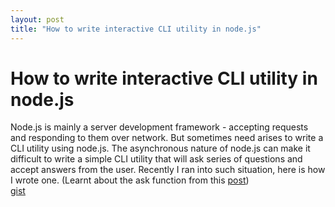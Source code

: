 ```yaml
---
layout: post
title: "How to write interactive CLI utility in node.js"
---
```

How to write interactive CLI utility in node.js
===
Node.js is mainly a server development framework - accepting requests and responding to them over network. But sometimes need arises to write a CLI utility using node.js. The asynchronous nature of node.js can make it difficult to write a simple CLI utility that will ask series of questions and accept answers from the user. Recently I ran into such situation, here is how I wrote one. (Learnt about the ask function from this [post][0])  
[gist][1]  
  


[0]: http://st-on-it.blogspot.com/2011/05/how-to-read-user-input-with-nodejs.html
[1]: https://gist.github.com/1236634
